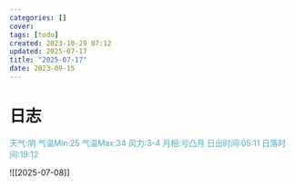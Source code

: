 ```yaml
---
categories: []
cover: 
tags: [todo]
created: 2023-10-29 07:12
updated: 2025-07-17
title: "2025-07-17"
date: 2023-09-15
---
```

# 日志


<font color="#4bacc6">天气:阴  气温Min:25  气温Max:34  风力:3-4  月相:亏凸月  日出时间:05:11  日落时间:19:12</font>

![[2025-07-08]]


